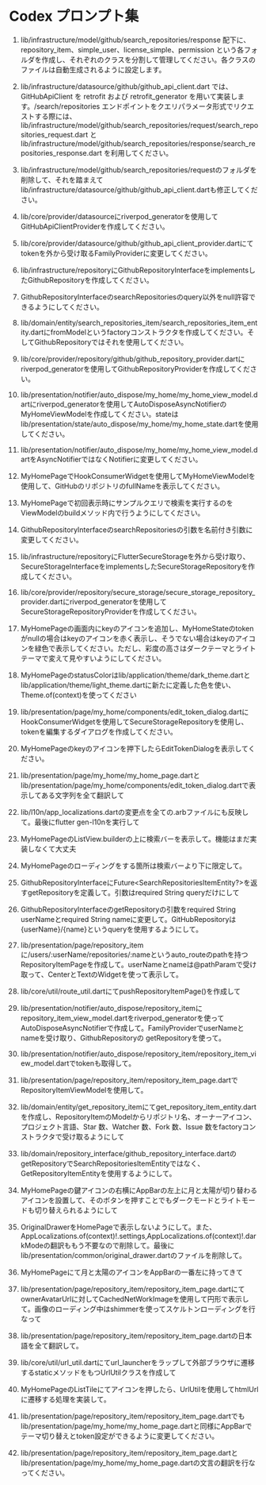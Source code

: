 # Codex プロンプト集
1. lib/infrastructure/model/github/search_repositories/response 配下に、repository_item、simple_user、license_simple、permission という各フォルダを作成し、それぞれのクラスを分割して管理してください。各クラスのファイルは自動生成されるように設定します。

2. lib/infrastructure/datasource/github/github_api_client.dart では、GitHubApiClient を retrofit および retrofit_generator を用いて実装します。/search/repositories エンドポイントをクエリパラメータ形式でリクエストする際には、lib/infrastructure/model/github/search_repositories/request/search_repositories_request.dart と lib/infrastructure/model/github/search_repositories/response/search_repositories_response.dart を利用してください。

3. lib/infrastructure/model/github/search_repositories/requestのフォルダを削除して、それを踏まえてlib/infrastructure/datasource/github/github_api_client.dartも修正してください。

4. lib/core/provider/datasourceにriverpod_generatorを使用してGitHubApiClientProviderを作成してください。

5. lib/core/provider/datasource/github/github_api_client_provider.dartにてtokenを外から受け取るFamilyProviderに変更してください。

6. lib/infrastructure/repositoryにGithubRepositoryInterfaceをimplementsしたGithubRepositoryを作成してください。

7. GithubRepositoryInterfaceのsearchRepositoriesのquery以外をnull許容できるようにしてください。

8. lib/domain/entity/search_repositories_item/search_repositories_item_entity.dartにfromModelというfactoryコンストラクタを作成してください。そしてGithubRepositoryではそれを使用してください。

9. lib/core/provider/repository/github/github_repository_provider.dartにriverpod_generatorを使用してGithubRepositoryProviderを作成してください。

10. lib/presentation/notifier/auto_dispose/my_home/my_home_view_model.dartにriverpod_generatorを使用してAutoDisposeAsyncNotifierのMyHomeViewModelを作成してください。stateはlib/presentation/state/auto_dispose/my_home/my_home_state.dartを使用してください。

11. lib/presentation/notifier/auto_dispose/my_home/my_home_view_model.dartをAsyncNotifierではなくNotifierに変更してください。

12. MyHomePageでHookConsumerWidgetを使用してMyHomeViewModelを使用して、GitHubのリポジトリのfullNameを表示してください。

13. MyHomePageで初回表示時にサンプルクエリで検索を実行するのをViewModelのbuildメソッド内で行うようにしてください。

14. GithubRepositoryInterfaceのsearchRepositoriesの引数を名前付き引数に変更してください。

15. lib/infrastructure/repositoryにFlutterSecureStorageを外から受け取り、SecureStorageInterfaceをimplementsしたSecureStorageRepositoryを作成してください。

16. lib/core/provider/repository/secure_storage/secure_storage_repository_provider.dartにriverpod_generatorを使用してSecureStorageRepositoryProviderを作成してください。

17. MyHomePageの画面内にkeyのアイコンを追加し、MyHomeStateのtokenがnullの場合はkeyのアイコンを赤く表示し、そうでない場合はkeyのアイコンを緑色で表示してください。ただし、彩度の高さはダークテーマとライトテーマで変えて見やすいようにしてください。

18. MyHomePageのstatusColorはlib/application/theme/dark_theme.dartとlib/application/theme/light_theme.dartに新たに定義した色を使い、Theme.of(context)を使ってください

19. lib/presentation/page/my_home/components/edit_token_dialog.dartにHookConsumerWidgetを使用してSecureStorageRepositoryを使用し、tokenを編集するダイアログを作成してください。

20. MyHomePageのkeyのアイコンを押下したらEditTokenDialogを表示してください。

21. lib/presentation/page/my_home/my_home_page.dartとlib/presentation/page/my_home/components/edit_token_dialog.dartで表示してある文字列を全て翻訳して

22. lib/l10n/app_localizations.dartの変更点を全ての.arbファイルにも反映して。最後にflutter gen-l10nを実行して

23. MyHomePageのListView.builderの上に検索バーを表示して。機能はまだ実装しなくて大丈夫

24. MyHomePageのローディングをする箇所は検索バーより下に限定して。

25. GithubRepositoryInterfaceにFuture<SearchRepositoriesItemEntity?>を返すgetRepositoryを定義して。引数はrequired String queryだけにして

26. GithubRepositoryInterfaceのgetRepositoryの引数をrequired String userNameとrequired String nameに変更して。GitHubRepositoryは{userName}/{name}というqueryを使用するようにして。

27. lib/presentation/page/repository_itemに/users/:userName/repositories/:nameというauto_routeのpathを持つRepositoryItemPageを作成して。userNameとnameは@pathParamで受け取って、CenterとTextのWidgetを使って表示して。

28. lib/core/util/route_util.dartにてpushRepositoryItemPage()を作成して

29. lib/presentation/notifier/auto_dispose/repository_itemにrepository_item_view_model.dartをriverpod_generatorを使ってAutoDisposeAsyncNotifierで作成して。FamilyProviderでuserNameとnameを受け取り、GithubRepositoryの getRepositoryを使って。

30. lib/presentation/notifier/auto_dispose/repository_item/repository_item_view_model.dartでtokenも取得して。

31. lib/presentation/page/repository_item/repository_item_page.dartでRepositoryItemViewModelを使用して。

32. lib/domain/entity/get_repository_itemにてget_repository_item_entity.dartを作成し、RepositoryItemのModelからリポジトリ名、オーナーアイコン、プロジェクト言語、Star 数、Watcher 数、Fork 数、Issue 数をfactoryコンストラクタで受け取るようにして

33. lib/domain/repository_interface/github_repository_interface.dartのgetRepositoryでSearchRepositoriesItemEntityではなく、GetRepositoryItemEntityを使用するようにして。

34. MyHomePageの鍵アイコンの右横にAppBarの左上に月と太陽が切り替わるアイコンを設置して、そのボタンを押すことでもダークモードとライトモードも切り替えられるようにして

35. OriginalDrawerをHomePageで表示しないようにして。また、AppLocalizations.of(context)!.settings,AppLocalizations.of(context)!.darkModeの翻訳ももう不要なので削除して。最後にlib/presentation/common/original_drawer.dartのファイルを削除して。

36. MyHomePageにて月と太陽のアイコンをAppBarの一番左に持ってきて

37. lib/presentation/page/repository_item/repository_item_page.dartにてownerAvatarUrlに対してCachedNetWorkImageを使用して円形で表示して。画像のローディング中はshimmerを使ってスケルトンローディングを行なって

38. lib/presentation/page/repository_item/repository_item_page.dartの日本語を全て翻訳して。

39. lib/core/util/url_util.dartにてurl_launcherをラップして外部ブラウザに遷移するstaticメソッドをもつUrlUtilクラスを作成して

40. MyHomePageのListTileにてアイコンを押したら、UrlUtilを使用してhtmlUrlに遷移する処理を実装して。

41. lib/presentation/page/repository_item/repository_item_page.dartでもlib/presentation/page/my_home/my_home_page.dartと同様にAppBarでテーマ切り替えとtoken設定ができるように変更してください。

41. lib/presentation/page/repository_item/repository_item_page.dartとlib/presentation/page/my_home/my_home_page.dartの文言の翻訳を行なってください。